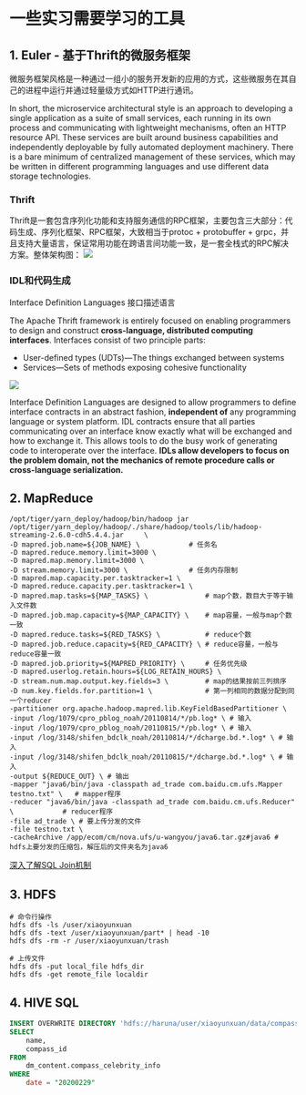 # 一些实习需要学习的工具

## 1. Euler - 基于Thrift的微服务框架
微服务框架风格是一种通过一组小的服务开发新的应用的方式，这些微服务在其自己的进程中运行并通过轻量级方式如HTTP进行通讯。

In short, the microservice architectural style is an approach to developing a single application as a suite of small services, each running in its own process and communicating with lightweight mechanisms, often an HTTP resource API. These services are built around business capabilities and independently deployable by fully automated deployment machinery. There is a bare minimum of centralized management of these services, which may be written in different programming languages and use different data storage technologies.

### Thrift

Thrift是一套包含序列化功能和支持服务通信的RPC框架，主要包含三大部分：代码生成、序列化框架、RPC框架，大致相当于protoc + protobuffer + grpc，并且支持大量语言，保证常用功能在跨语言间功能一致，是一套全栈式的RPC解决方案。整体架构图：
![](figures/thrift.png)
### IDL和代码生成
Interface Definition Languages 接口描述语言

The Apache Thrift framework is entirely focused on enabling programmers to design and construct **cross-language, distributed computing interfaces**. Interfaces consist of two principle parts:

- User-defined types (UDTs)—The things exchanged between systems
- Services—Sets of methods exposing cohesive functionality

![](figures/idl.jpg)

Interface Definition Languages are designed to allow programmers to define interface contracts in an abstract fashion, **independent of** any programming language or system platform. IDL contracts ensure that all parties communicating over an interface know exactly what will be exchanged and how to exchange it. This allows tools to do the busy work of generating code to interoperate over the interface. **IDLs allow developers to focus on the problem domain, not the mechanics of remote procedure calls or cross-language serialization.**

## 2. MapReduce

```
/opt/tiger/yarn_deploy/hadoop/bin/hadoop jar /opt/tiger/yarn_deploy/hadoop/./share/hadoop/tools/lib/hadoop-streaming-2.6.0-cdh5.4.4.jar     \
-D mapred.job.name=${JOB_NAME} \            # 任务名
-D mapred.reduce.memory.limit=3000 \
-D mapred.map.memory.limit=3000 \
-D stream.memory.limit=3000 \               # 任务内存限制
-D mapred.map.capacity.per.tasktracker=1 \
-D mapred.reduce.capacity.per.tasktracker=1 \
-D mapred.map.tasks=${MAP_TASKS} \              # map个数，数目大于等于输入文件数
-D mapred.job.map.capacity=${MAP_CAPACITY} \    # map容量，一般与map个数一致
-D mapred.reduce.tasks=${RED_TASKS} \           # reduce个数
-D mapred.job.reduce.capacity=${RED_CAPACITY} \ # reduce容量，一般与reduce容量一致
-D mapred.job.priority=${MAPRED_PRIORITY} \     # 任务优先级
-D mapred.userlog.retain.hours=${LOG_RETAIN_HOURS} \
-D stream.num.map.output.key.fields=3 \         # map的结果按前三列排序
-D num.key.fields.for.partition=1 \             # 第一列相同的数据分配到同一个reducer
-partitioner org.apache.hadoop.mapred.lib.KeyFieldBasedPartitioner \
-input /log/1079/cpro_pblog_noah/20110814/*/pb.log* \ # 输入
-input /log/1079/cpro_pblog_noah/20110815/*/pb.log* \ # 输入
-input /log/3148/shifen_bdclk_noah/20110814/*/dcharge.bd.*.log* \ # 输入
-input /log/3148/shifen_bdclk_noah/20110815/*/dcharge.bd.*.log* \ # 输入
-output ${REDUCE_OUT} \ # 输出
-mapper "java6/bin/java -classpath ad_trade com.baidu.cm.ufs.Mapper testno.txt" \   # mapper程序
-reducer "java6/bin/java -classpath ad_trade com.baidu.cm.ufs.Reducer" \            # reducer程序
-file ad_trade \ # 要上传分发的文件
-file testno.txt \
-cacheArchive /app/ecom/cm/nova.ufs/u-wangyou/java6.tar.gz#java6 # hdfs上要分发的压缩包，解压后的文件夹名为java6
```

[深入了解SQL Join机制](https://www.jianshu.com/p/9e1d3793cba6)

## 3. HDFS
```
# 命令行操作
hdfs dfs -ls /user/xiaoyunxuan
hdfs dfs -text /user/xiaoyunxuan/part* | head -10
hdfs dfs -rm -r /user/xiaoyunxuan/trash

# 上传文件
hdfs dfs -put local_file hdfs_dir 
hdfs dfs -get remote_file localdir
```


## 4. HIVE SQL
```SQL
INSERT OVERWRITE DIRECTORY 'hdfs://haruna/user/xiaoyunxuan/data/compass/compass_celebrity_info-20200229'
SELECT
    name,
    compass_id
FROM
    dm_content.compass_celebrity_info
WHERE
    date = "20200229"
```
